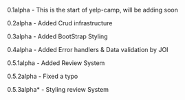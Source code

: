 0.1alpha - This is the start of yelp-camp, will be adding soon

0.2alpha - Added Crud infrastructure

0.3alpha - Added BootStrap Styling

0.4alpha - Added Error handlers & Data validation by JOI

0.5.1alpha - Added Review System

0.5.2alpha - Fixed a typo

0.5.3alpha* - Styling review System
